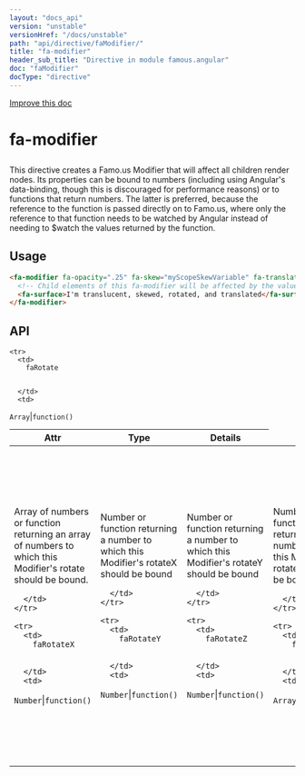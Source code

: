 ```yaml
---
layout: "docs_api"
version: "unstable"
versionHref: "/docs/unstable"
path: "api/directive/faModifier/"
title: "fa-modifier"
header_sub_title: "Directive in module famous.angular"
doc: "faModifier"
docType: "directive"
---
```


<div class="improve-docs">
  <a href='https://github.com/Famous/famous-angular/edit/master/src/scripts/directives/fa-modifier.js#L1'>
    Improve this doc
  </a>
</div>




<h1 class="api-title">

  fa-modifier



</h1>





This directive creates a Famo.us Modifier that will affect all children render nodes.  Its properties can be bound
to numbers (including using Angular's data-binding, though this is discouraged for performance reasons)
or to functions that return numbers.  The latter is  preferred, because the reference to the function is passed
directly on to Famo.us, where only the reference to that function needs to be
watched by Angular instead of needing to $watch the values returned by the function.








  
<h2 id="usage">Usage</h2>
  
```html
<fa-modifier fa-opacity=".25" fa-skew="myScopeSkewVariable" fa-translate="[25, 50, 2]" fa-scale="myScopeFunctionThatReturnsAnArray">
  <!-- Child elements of this fa-modifier will be affected by the values above -->
  <fa-surface>I'm translucent, skewed, rotated, and translated</fa-surface>
</fa-modifier>
```
  
  
<h2 id="api" style="clear:both;">API</h2>

<table class="table" style="margin:0;">
  <thead>
    <tr>
      <th>Attr</th>
      <th>Type</th>
      <th>Details</th>
    </tr>
  </thead>
  <tbody>
    
    <tr>
      <td>
        faRotate
        
        
      </td>
      <td>
        
  <code>Array</code>|<code>function()</code>
      </td>
      <td>
        <p>Array of numbers or function returning an array of numbers to which this Modifier&#39;s rotate should be bound.</p>

        
      </td>
    </tr>
    
    <tr>
      <td>
        faRotateX
        
        
      </td>
      <td>
        
  <code>Number</code>|<code>function()</code>
      </td>
      <td>
        <p>Number or function returning a number to which this Modifier&#39;s rotateX should be bound</p>

        
      </td>
    </tr>
    
    <tr>
      <td>
        faRotateY
        
        
      </td>
      <td>
        
  <code>Number</code>|<code>function()</code>
      </td>
      <td>
        <p>Number or function returning a number to which this Modifier&#39;s rotateY should be bound</p>

        
      </td>
    </tr>
    
    <tr>
      <td>
        faRotateZ
        
        
      </td>
      <td>
        
  <code>Number</code>|<code>function()</code>
      </td>
      <td>
        <p>Number or function returning a number to which this Modifier&#39;s rotateZ should be bound</p>

        
      </td>
    </tr>
    
    <tr>
      <td>
        faScale
        
        
      </td>
      <td>
        
  <code>Array</code>|<code>function()</code>
      </td>
      <td>
        <p>Array of numbers or function returning an array of numbers to which this Modifier&#39;s scale should be bound</p>

        
      </td>
    </tr>
    
    <tr>
      <td>
        faSkew
        
        
      </td>
      <td>
        
  <code>Array</code>|<code>function()</code>
      </td>
      <td>
        <p>Array of numbers or function returning an array of numbers to which this Modifier&#39;s skew should be bound</p>

        
      </td>
    </tr>
    
    <tr>
      <td>
        faTransform
        
        
      </td>
      <td>
        
  <code>Transform</code>
      </td>
      <td>
        <p>Manually created Famo.us Transform object (an array) that can be passed to the modifier</p>

        
      </td>
    </tr>
    
    <tr>
      <td>
        faOpacity
        
        
      </td>
      <td>
        
  <code>Number</code>|<code>function()</code>
      </td>
      <td>
        <p>Number or function returning a number to which this Modifier&#39;s opacity should be bound</p>

        
      </td>
    </tr>
    
    <tr>
      <td>
        faSize
        
        
      </td>
      <td>
        
  <code>Array</code>|<code>function()</code>
      </td>
      <td>
        <p>Array of numbers (e.g. [100, 500] for the x- and y-sizes) or function returning an array of numbers to which this Modifier&#39;s size should be bound</p>

        
      </td>
    </tr>
    
    <tr>
      <td>
        faOrigin
        
        
      </td>
      <td>
        
  <code>Array</code>|<code>function()</code>
      </td>
      <td>
        <p>Array of numbers (e.g. [.5, 0] for the x- and y-origins) or function returning an array of numbers to which this Modifier&#39;s origin should be bound</p>

        
      </td>
    </tr>
    
    <tr>
      <td>
        faAlign
        
        
      </td>
      <td>
        
  <code>Array</code>|<code>function()</code>
      </td>
      <td>
        <p>Array of numbers (e.g. [.5, 0] for the x- and y-aligns) or function returning an array of numbers to which this Modifier&#39;s align should be bound</p>

        
      </td>
    </tr>
    
    <tr>
      <td>
        faAboutOrigin
        
        
      </td>
      <td>
        
  <code>Array</code>|<code>function()</code>
      </td>
      <td>
        <p>Array of arguments (or a function returning an array of arguments) to pass to Transform.aboutOrigin</p>

        
      </td>
    </tr>
    
    <tr>
      <td>
        faPerspective
        
        
      </td>
      <td>
        
  <code>Number</code>|<code>function()</code>
      </td>
      <td>
        <p>Number or array returning a number to which this modifier&#39;s perspective (focusZ) should be bound.</p>

        
      </td>
    </tr>
    
    <tr>
      <td>
        faTransformOrder
        
        
      </td>
      <td>
        
  <code>Array.String</code>
      </td>
      <td>
        <p>Optional array of strings to specify which transforms to apply and in which order. (e.g. <code>fa-transform-order=&quot;[&#39;rotateZ&#39;, &#39;translate&#39;, &#39;scale&#39;]&quot;</code>)  Default behavior is to evaluate all supported transforms and apply them in alphabetical order.</p>

        
      </td>
    </tr>
    
  </tbody>
</table>

  

  





